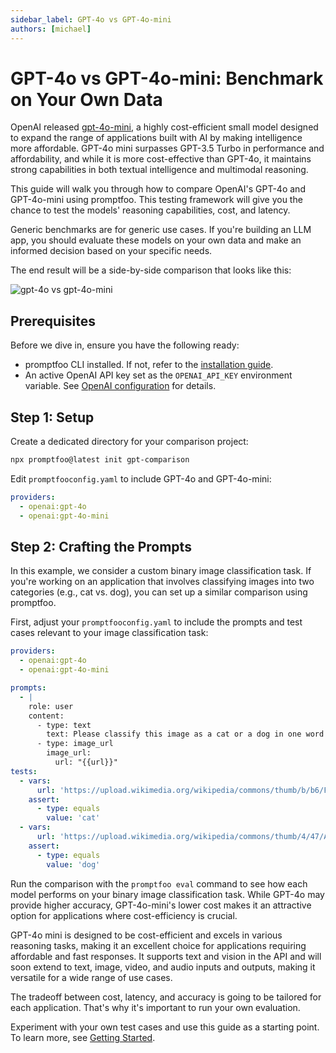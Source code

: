 ```yaml
---
sidebar_label: GPT-4o vs GPT-4o-mini
authors: [michael]
---
```


# GPT-4o vs GPT-4o-mini: Benchmark on Your Own Data

OpenAI released [gpt-4o-mini](https://openai.com/index/gpt-4o-mini-advancing-cost-efficient-intelligence/), a highly cost-efficient small model designed to expand the range of applications built with AI by making intelligence more affordable. GPT-4o mini surpasses GPT-3.5 Turbo in performance and affordability, and while it is more cost-effective than GPT-4o, it maintains strong capabilities in both textual intelligence and multimodal reasoning.

This guide will walk you through how to compare OpenAI's GPT-4o and GPT-4o-mini using promptfoo. This testing framework will give you the chance to test the models' reasoning capabilities, cost, and latency.

Generic benchmarks are for generic use cases. If you're building an LLM app, you should evaluate these models on your own data and make an informed decision based on your specific needs.

The end result will be a side-by-side comparison that looks like this:

![gpt-4o vs gpt-4o-mini](/img/docs/gpt-4o-vs-gpt-4o-mini.png)

## Prerequisites

Before we dive in, ensure you have the following ready:

- promptfoo CLI installed. If not, refer to the [installation guide](/docs/installation).
- An active OpenAI API key set as the `OPENAI_API_KEY` environment variable. See [OpenAI configuration](/docs/providers/openai) for details.

## Step 1: Setup

Create a dedicated directory for your comparison project:

```sh
npx promptfoo@latest init gpt-comparison
```

Edit `promptfooconfig.yaml` to include GPT-4o and GPT-4o-mini:

```yaml title="promptfooconfig.yaml"
providers:
  - openai:gpt-4o
  - openai:gpt-4o-mini
```

## Step 2: Crafting the Prompts

In this example, we consider a custom binary image classification task. If you're working on an application that involves classifying images into two categories (e.g., cat vs. dog), you can set up a similar comparison using promptfoo.

First, adjust your `promptfooconfig.yaml` to include the prompts and test cases relevant to your image classification task:

```yaml title="promptfooconfig.yaml"
providers:
  - openai:gpt-4o
  - openai:gpt-4o-mini

prompts:
  - |
    role: user
    content:
      - type: text
        text: Please classify this image as a cat or a dog in one word in lower case.
      - type: image_url
        image_url:
          url: "{{url}}"
tests:
  - vars:
      url: 'https://upload.wikimedia.org/wikipedia/commons/thumb/b/b6/Felis_catus-cat_on_snow.jpg/640px-Felis_catus-cat_on_snow.jpg'
    assert:
      - type: equals
        value: 'cat'
  - vars:
      url: 'https://upload.wikimedia.org/wikipedia/commons/thumb/4/47/American_Eskimo_Dog.jpg/612px-American_Eskimo_Dog.jpg'
    assert:
      - type: equals
        value: 'dog'
```

Run the comparison with the `promptfoo eval` command to see how each model performs on your binary image classification task. While GPT-4o may provide higher accuracy, GPT-4o-mini's lower cost makes it an attractive option for applications where cost-efficiency is crucial.

GPT-4o mini is designed to be cost-efficient and excels in various reasoning tasks, making it an excellent choice for applications requiring affordable and fast responses. It supports text and vision in the API and will soon extend to text, image, video, and audio inputs and outputs, making it versatile for a wide range of use cases.

The tradeoff between cost, latency, and accuracy is going to be tailored for each application. That's why it's important to run your own evaluation.

Experiment with your own test cases and use this guide as a starting point. To learn more, see [Getting Started](/docs/getting-started).
